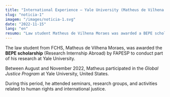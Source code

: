 ```yaml
---
title: "International Experience – Yale University (Matheus de Vilhena Moraes)"
slug: "noticia-1"
imagem: "/images/noticia-1.svg"
date: "2022-11-15"
lang: "en"
resumo: "Law student Matheus de Vilhena Moraes was awarded a BEPE scholarship to conduct research at Yale University."
---
```


The law student from FCHS, Matheus de Vilhena Moraes, was awarded the **BEPE scholarship** (Research Internship Abroad) by FAPESP to conduct part of his research at Yale University.

Between August and November 2022, Matheus participated in the *Global Justice Program* at Yale University, United States.

During this period, he attended seminars, research groups, and activities related to human rights and international justice.

